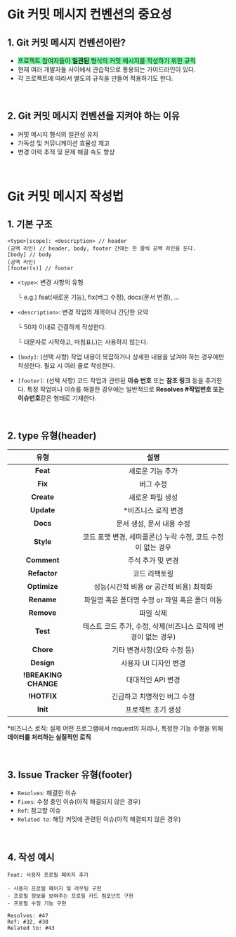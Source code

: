 # Git 커밋 메시지 컨벤션의 중요성

## 1. Git 커밋 메시지 컨벤션이란?

- <span style="background-color: #7cffa4">프로젝트 참여자들이 <strong>일관된</strong> 형식의 커밋 메시지를 작성하기 위한 규칙</span>
- 현재 여러 개발자들 사이에서 관습적으로 통용되는 가이드라인이 있다.
- 각 프로젝트에 따라서 별도의 규칙을 만들어 적용하기도 한다.

<br>

## 2. Git 커밋 메시지 컨벤션을 지켜야 하는 이유

- 커밋 메시지 형식의 일관성 유지
- 가독성 및 커뮤니케이션 효율성 제고
- 변경 이력 추적 및 문제 해결 속도 향상

<br>

# Git 커밋 메시지 작성법

## 1. 기본 구조

```
<type>[scope]: <description> // header
(공백 라인) // header, body, footer 간에는 한 줄씩 공백 라인을 둔다. 
[body] // body
(공백 라인)
[footer(s)] // footer
```

- `<type>`: 변경 사항의 유형

  └ e.g.) feat(새로운 기능), fix(버그 수정), docs(문서 변경), ... 

- `<description>`: 변경 작업의 제목이나 간단한 요약

  └ 50자 이내로 간결하게 작성한다.

  └ 대문자로 시작하고, 마침표(.)는 사용하지 않는다.

- `[body]`: (선택 사항) 작업 내용이 복잡하거나 상세한 내용을 남겨야 하는 경우에만 작성한다. 필요 시 여러 줄로 작성한다.

- `[footer]`: (선택 사항) 코드 작업과 관련된 **이슈 번호** 또는 **참조 링크** 등을 추가한다. 특정 작업이나 이슈를 해결한 경우에는 일반적으로 **Resolves #작업번호 또는 이슈번호**같은 형태로 기재한다.

<br>

## 2. type 유형(header)

|         유형         |                             설명                             |
| :------------------: | :----------------------------------------------------------: |
|       **Feat**       |                       새로운 기능 추가                       |
|       **Fix**        |                          버그 수정                           |
|      **Create**      |                       새로운 파일 생성                       |
|      **Update**      |                     *비즈니스 로직 변경                      |
|       **Docs**       |                  문서 생성, 문서 내용 수정                   |
|      **Style**       | 코드 포맷 변경, 세미콜론(;) 누락 수정, 코드 수정이 없는 경우 |
|     **Comment**      |                      주석 추가 및 변경                       |
|     **Refactor**     |                        코드 리팩토링                         |
|     **Optimize**     |           성능(시간적 비용 or 공간적 비용) 최적화            |
|      **Rename**      |        파일명 혹은 폴더명 수정 or 파일 혹은 폴더 이동        |
|      **Remove**      |                          파일 삭제                           |
|       **Test**       | 테스트 코드 추가, 수정, 삭제(비즈니스 로직에 변경이 없는 경우) |
|      **Chore**       |                 기타 변경사항(오타 수정 등)                  |
|      **Design**      |                    사용자 UI 디자인 변경                     |
| **!BREAKING CHANGE** |                      대대적인 API 변경                       |
|     **!HOTFIX**      |                 긴급하고 치명적인 버그 수정                  |
|       **Init**       |                      프로젝트 초기 생성                      |

*비즈니스 로직: 실제 어떤 프로그램에서 request의 처리나, 특정한 기능 수행을 위해 **데이터를 처리하는 실질적인 로직**



<br>

## 3. Issue Tracker 유형(footer)

- `Resolves`: 해결한 이슈
- `Fixes`: 수정 중인 이슈(아직 해결되지 않은 경우)
- `Ref`: 참고할 이슈
- `Related to`: 해당 커밋에 관련된 이슈(아직 해결되지 않은 경우)

<br>

## 4. 작성 예시

```
Feat: 사용자 프로필 페이지 추가

- 사용자 프로필 페이지 및 라우팅 구현
- 프로필 정보를 보여주는 프로필 카드 컴포넌트 구현
- 프로필 수정 기능 구현

Resolves: #47
Ref: #32, #38
Related to: #43
```
